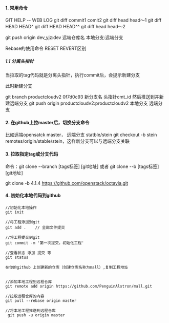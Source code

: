 #### 1. 常用命令

GIT HELP -- WEB LOG
git diff  commit1   comit2
git diff  head  head～1
git diff HEAD  HEAD^
git diff HEAD  HEAD^^
git diff  head  head～2

git push origin  dev_yjz:dev
             远端仓库名  本地分支:远端分支



Rebase的使用命令
RESET  REVERT区别

##### 1.1 分离头指针

当拉取的tag代码就是分离头指针，执行commit后，会提示新建分支

此时新建分支

 git branch productcloudv2 0f7d0c93
          新分支名       头指针cmt_id
然后推送到并新建远端分支
git push origin productcloudv2:productcloudv2
                本地分支     远端分支



#### 2. 在github上拉master后，切换分支命令

比如远端opensatck  master， 远端分支 statble/stein
git checkout -b stein remotes/origin/stable/stein，这样新分支可以与远端分支关联

#### 3. 拉取指定tag或分支代码
命令：git clone --branch [tags标签] [git地址] 或者 git clone --b [tags标签] [git地址]

git clone -b 4.1.4 https://github.com/openstack/octavia.git



#### 4. 初始化本地代码到github

```
//初始化本地操作
git init
 
//将工程添加到git
git add .    // 全部文件提交
 
//将工程提交到git
git commit -m '第一次提交，初始化工程'
 
//查看状态 添加 提交 等
git status

在你的github 上创建新的仓库（创建仓库名称为mall）,复制工程地址


//添加本地工程到远程仓库
git remote add origin https://github.com/PenguinAlstron/mall.git

//拉取远程仓库的内容
git pull --rebase origin master

//将本地工程推送到远程仓库
 git push -u origin master
 

```









